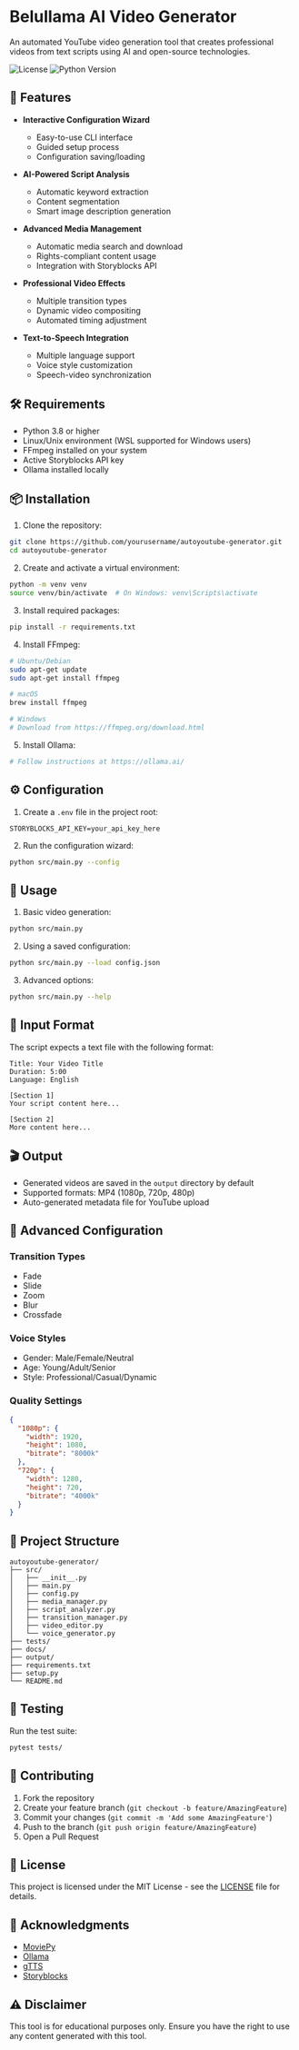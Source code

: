 # Belullama AI Video Generator

An automated YouTube video generation tool that creates professional videos from text scripts using AI and open-source technologies.

![License](https://img.shields.io/badge/license-MIT-blue.svg)
![Python Version](https://img.shields.io/badge/python-3.8%2B-blue)

## 🎥 Features

- **Interactive Configuration Wizard**
  - Easy-to-use CLI interface
  - Guided setup process
  - Configuration saving/loading

- **AI-Powered Script Analysis**
  - Automatic keyword extraction
  - Content segmentation
  - Smart image description generation

- **Advanced Media Management**
  - Automatic media search and download
  - Rights-compliant content usage
  - Integration with Storyblocks API

- **Professional Video Effects**
  - Multiple transition types
  - Dynamic video compositing
  - Automated timing adjustment

- **Text-to-Speech Integration**
  - Multiple language support
  - Voice style customization
  - Speech-video synchronization

## 🛠️ Requirements

- Python 3.8 or higher
- Linux/Unix environment (WSL supported for Windows users)
- FFmpeg installed on your system
- Active Storyblocks API key
- Ollama installed locally

## 📦 Installation

1. Clone the repository:
```bash
git clone https://github.com/yourusername/autoyoutube-generator.git
cd autoyoutube-generator
```

2. Create and activate a virtual environment:
```bash
python -m venv venv
source venv/bin/activate  # On Windows: venv\Scripts\activate
```

3. Install required packages:
```bash
pip install -r requirements.txt
```

4. Install FFmpeg:
```bash
# Ubuntu/Debian
sudo apt-get update
sudo apt-get install ffmpeg

# macOS
brew install ffmpeg

# Windows
# Download from https://ffmpeg.org/download.html
```

5. Install Ollama:
```bash
# Follow instructions at https://ollama.ai/
```

## ⚙️ Configuration

1. Create a `.env` file in the project root:
```env
STORYBLOCKS_API_KEY=your_api_key_here
```

2. Run the configuration wizard:
```bash
python src/main.py --config
```

## 🚀 Usage

1. Basic video generation:
```bash
python src/main.py
```

2. Using a saved configuration:
```bash
python src/main.py --load config.json
```

3. Advanced options:
```bash
python src/main.py --help
```

## 📝 Input Format

The script expects a text file with the following format:

```text
Title: Your Video Title
Duration: 5:00
Language: English

[Section 1]
Your script content here...

[Section 2]
More content here...
```

## 🎬 Output

- Generated videos are saved in the `output` directory by default
- Supported formats: MP4 (1080p, 720p, 480p)
- Auto-generated metadata file for YouTube upload

## 🔧 Advanced Configuration

### Transition Types
- Fade
- Slide
- Zoom
- Blur
- Crossfade

### Voice Styles
- Gender: Male/Female/Neutral
- Age: Young/Adult/Senior
- Style: Professional/Casual/Dynamic

### Quality Settings
```json
{
  "1080p": {
    "width": 1920,
    "height": 1080,
    "bitrate": "8000k"
  },
  "720p": {
    "width": 1280,
    "height": 720,
    "bitrate": "4000k"
  }
}
```

## 📁 Project Structure

```
autoyoutube-generator/
├── src/
│   ├── __init__.py
│   ├── main.py
│   ├── config.py
│   ├── media_manager.py
│   ├── script_analyzer.py
│   ├── transition_manager.py
│   ├── video_editor.py
│   └── voice_generator.py
├── tests/
├── docs/
├── output/
├── requirements.txt
├── setup.py
└── README.md
```

## 🧪 Testing

Run the test suite:
```bash
pytest tests/
```

## 🤝 Contributing

1. Fork the repository
2. Create your feature branch (`git checkout -b feature/AmazingFeature`)
3. Commit your changes (`git commit -m 'Add some AmazingFeature'`)
4. Push to the branch (`git push origin feature/AmazingFeature`)
5. Open a Pull Request

## 📄 License

This project is licensed under the MIT License - see the [LICENSE](LICENSE) file for details.

## 🙏 Acknowledgments

- [MoviePy](https://zulko.github.io/moviepy/)
- [Ollama](https://ollama.ai/)
- [gTTS](https://gtts.readthedocs.io/)
- [Storyblocks](https://www.storyblocks.com/)


## ⚠️ Disclaimer

This tool is for educational purposes only. Ensure you have the right to use any content generated with this tool.
